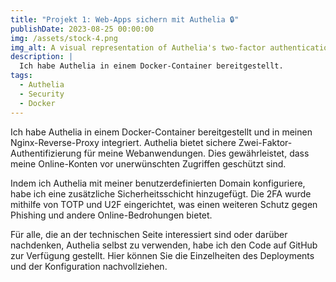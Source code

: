 ```yaml
---
title: "Projekt 1: Web-Apps sichern mit Authelia 🔒"
publishDate: 2023-08-25 00:00:00
img: /assets/stock-4.png
img_alt: A visual representation of Authelia's two-factor authentication
description: |
  Ich habe Authelia in einem Docker-Container bereitgestellt.
tags:
  - Authelia
  - Security
  - Docker
---
```


Ich habe Authelia in einem Docker-Container bereitgestellt und in meinen Nginx-Reverse-Proxy integriert. Authelia bietet sichere Zwei-Faktor-Authentifizierung für meine Webanwendungen. Dies gewährleistet, dass meine Online-Konten vor unerwünschten Zugriffen geschützt sind.

Indem ich Authelia mit meiner benutzerdefinierten Domain konfiguriere, habe ich eine zusätzliche Sicherheitsschicht hinzugefügt. Die 2FA wurde mithilfe von TOTP und U2F eingerichtet, was einen weiteren Schutz gegen Phishing und andere Online-Bedrohungen bietet.

Für alle, die an der technischen Seite interessiert sind oder darüber nachdenken, Authelia selbst zu verwenden, habe ich den Code auf GitHub zur Verfügung gestellt. Hier können Sie die Einzelheiten des Deployments und der Konfiguration nachvollziehen.